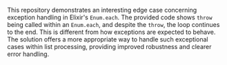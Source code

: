 This repository demonstrates an interesting edge case concerning exception handling in Elixir's `Enum.each`.  The provided code shows `throw` being called within an `Enum.each`, and despite the `throw`, the loop continues to the end. This is different from how exceptions are expected to behave.  The solution offers a more appropriate way to handle such exceptional cases within list processing, providing improved robustness and clearer error handling.